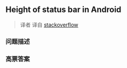 ## Height of status bar in Android

> 译者 译自 [stackoverflow](http://stackoverflow.com/questions/3407256/height-of-status-bar-in-android) 

### 问题描述 

### 高票答案 

